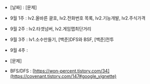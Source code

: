 - [날짜] : [문제]
- 9월 1주 : lv2.올바른 괄호, lv2.전화번호 목록, lv2.기능개발, lv2.주식가격
- 9월 2주 : lv2.타겟넘버, lv2.게임맵최단거리
- 9월 3주 : lv1.소수만들기, [백준]DFS와 BSF, [백준]전투
- 9월 4주 : 



- [문제]
- BFS/DFS : [https://won-percent.tistory.com/34](https://covenant.tistory.com/147#google_vignette)
